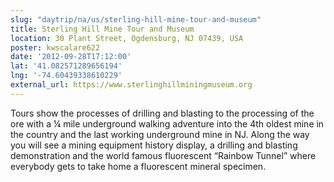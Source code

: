 ```yaml
---
slug: "daytrip/na/us/sterling-hill-mine-tour-and-museum"
title: Sterling Hill Mine Tour and Museum
location: 30 Plant Street, Ogdensburg, NJ 07439, USA
poster: kwscalare622
date: '2012-09-28T17:12:00'
lat: '41.082571289656194'
lng: '-74.60439338610229'
external_url: https://www.sterlinghillminingmuseum.org
---
```


Tours show the processes of drilling and blasting to the processing of the ore with a ¼ mile underground walking adventure into the 4th oldest mine in the country and the last working underground mine in NJ. Along the way you will see a mining equipment history display, a drilling and blasting demonstration and the world famous fluorescent “Rainbow Tunnel” where everybody gets to take home a fluorescent mineral specimen.
